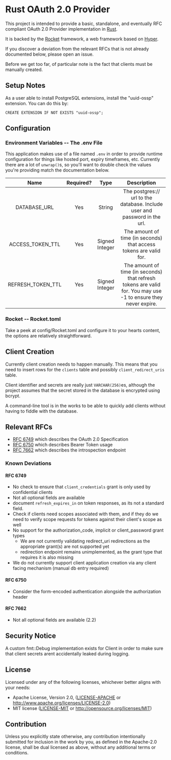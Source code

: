# Rust OAuth 2.0 Provider

This project is intended to provide a basic, standalone, and eventually RFC compliant OAuth 2.0 Provider implementation in [Rust](https://www.rust-lang.org).

It is backed by the [Rocket](https://github.com/SergioBenitez/rocket) framework, a web framework based on [Hyper](https://github.com/hyperium/hyper).

If you discover a deviation from the relevant RFCs that is not already documented below, please open an issue.

Before we get too far, of particular note is the fact that clients must be manually created.

## Setup Notes
As a user able to install PostgreSQL extensions, install the "uuid-ossp" extension. You can do this by:
```
CREATE EXTENSION IF NOT EXISTS "uuid-ossp";
```

## Configuration
### Environment Variables -- The .env File
This application makes use of a file named `.env` in order to provide runtime configuration for things like hosted port, expiry timeframes, etc.
Currently there are a lot of `unwrap()`s, so you'll want to double check the values you're providing match the documentation below.

| Name | Required? | Type | Description |
| :-: | :-: | :-: | :-: |
| DATABASE_URL | Yes | String | The postgres:// url to the database. Include user and password in the url. |
| ACCESS_TOKEN_TTL | Yes | Signed Integer |  The amount of time (in seconds) that access tokens are valid for. |
| REFRESH_TOKEN_TTL | Yes | Signed Integer | The amount of time (in seconds) that refresh tokens are valid for. You may use -1 to ensure they never expire. |

### Rocket -- Rocket.toml
Take a peek at config/Rocket.toml and configure it to your hearts content, the options are relatively straightforward.

## Client Creation
Currently client creation needs to happen manually. This means that you need to insert rows for the `clients` table and possibly `client_redirect_uris` table.

Client identifier and secrets are really just `VARCHAR(256)`es, although the project assumes that the secret stored in the database is encrypted using bcrypt.

A command-line tool is in the works to be able to quickly add clients without having to fiddle with the database.

## Relevant RFCs
- [RFC 6749](https://tools.ietf.org/html/rfc6749) which describes the OAuth 2.0 Specification
- [RFC 6750](https://tools.ietf.org/html/rfc6750) which describes Bearer Token usage
- [RFC 7662](https://tools.ietf.org/html/rfc7662) which describes the introspection endpoint

### Known Deviations
#### RFC 6749
- No check to ensure that `client_credentials` grant is only used by confidential clients
- Not all optional fields are available
- document `refresh_expires_in` on token responses, as its not a standard field.
- Check if clients need scopes associated with them, and if they do we need to verify scope requests for tokens against their client's scope as well
- No support for the authorization_code, implicit or client_password grant types 
    - We are not currently validating redirect_uri redirections as the appropriate grant(s) are not supported yet
    - redirection endpoint remains unimplemented, as the grant type that requires it is also missing
- We do not currently support client application creation via any client facing mechanism (manual db entry required)

#### RFC 6750
- Consider the form-encoded authentication alongside the authorization header

#### RFC 7662
- Not all optional fields are available (2.2)

## Security Notice
A custom fmt::Debug implementation exists for Client in order to make sure that client secrets arent accidentally leaked during logging.

## License
Licensed under any of the following licenses, whichever better aligns with your needs:
 - Apache License, Version 2.0, ([LICENSE-APACHE](LICENSE-APACHE) or http://www.apache.org/licenses/LICENSE-2.0)
 - MIT license ([LICENSE-MIT](LICENSE-MIT) or http://opensource.org/licenses/MIT)

## Contribution
Unless you explicitly state otherwise, any contribution intentionally submitted for inclusion in the work by you, as defined in the Apache-2.0 license, shall be dual licensed as above, without any additional terms or conditions.